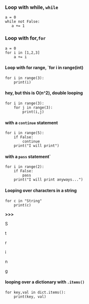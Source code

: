 ### Loop with while, `while`
```
a = 0
while not False:
   a += 1
```
### Loop with for,`for`
```
a = 0
for i in [1,2,3]
    a += i
```

#### Loop with for range, `for i in range(int)
```
for i in range(3):
    print(i)

```
#### hey, but this is O(n^2), double looping
```
for i in range(3):
    for j in range(3):
        print(i,j)
```
#### with a `continue` statement 
```
for i in range(5):
    if False:
        continue
    print("I will print")
```
#### with a `pass` statement`
```
for i in range(2):
    if False:
        pass
    print("I will print anyways...")
```
#### Looping over characters in a string
```
for c in "String"
    print(c)
```
__>>>__

S

t

r

i

n

g
#### looping over a dictionary with `.items()`
```
for key,val in dict.items():
    print(key, val)
```
